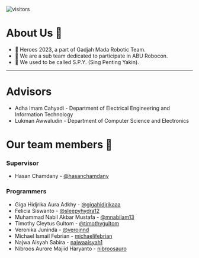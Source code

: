 ![visitors](https://visitor-badge.glitch.me/badge?page_id=heroes-ugm.readme&left_color=green&right_color=red)

# About Us 👋
- 🌈 Heroes 2023, a part of Gadjah Mada Robotic Team.
- 🙋‍ We are a sub team dedicated to participate in ABU Robocon.
- 🍿 We used to be called S.P.Y. (Sing Penting Yakin).

---

# Advisors
- Adha Imam Cahyadi - Department of Electrical Engineering and Information Technology
- Lukman Awwaludin - Department of Computer Science and Electronics

# Our team members 🧙
### Supervisor
- Hasan Chamdany - [@hasanchamdany](https://github.com/hasanchamdany)

### Programmers
- Giga Hidjrika Aura Adkhy - [@gigahidjrikaaa](https://github.com/gigahidjrikaaa)
- Felicia Siswanto - [@sleepyhydra12](https://github.com/sleepyhydra12)
- Muhammad Nabil Akbar Mustafa - [@mnabilam13](https://github.com/mnabilam13)
- Timothy Cleytus Gultom - [@timothygultom](https://github.com/timothygultom)
- Veronika Juninda - [@verojnnd](https://github.com/verojnnd)
- Michael Ismail Febrian - [michaelifebrian](https://github.com/michaelifebrian)
- Najwa Aisyah Sabira - [najwaaisyah1](https://github.com/najwaaisyah1)
- Nibroos Aurore Majiid Haryanto - [nibroosauro](https://github.com/nibroosauro)


<!--
**Here are some ideas to get you started:**

🙋‍♀️ A short introduction - what is your organization all about?
🌈 Contribution guidelines - how can the community get involved?
👩‍💻 Useful resources - where can the community find your docs? Is there anything else the community should know?
🍿 Fun facts - what does your team eat for breakfast?
🧙 Remember, you can do mighty things with the power of [Markdown](https://docs.github.com/github/writing-on-github/getting-started-with-writing-and-formatting-on-github/basic-writing-and-formatting-syntax)
-->
